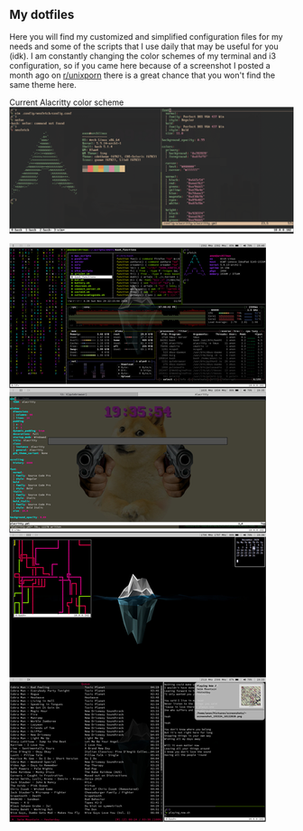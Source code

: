 ## My dotfiles 
Here you will find my customized and simplified configuration files for my needs and some of the scripts that I use daily that may be useful for you (idk).
I am constantly changing the color schemes of my terminal and i3 configuration, so if you came here because of a screenshot I posted a month ago on [r/unixporn](https://reddit.com/r/unixporn) there is a great chance that you won't find the same theme here.

Current Alacritty color scheme
![Alacritty current](alacritty_current.png)

![Current](current.jpg)
